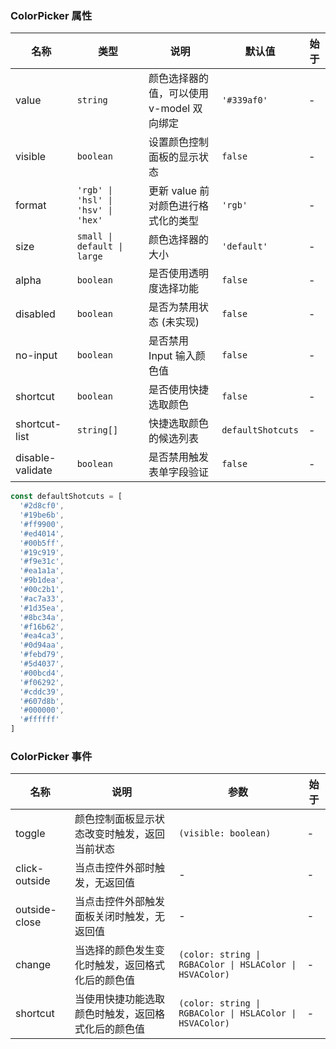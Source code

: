 ### ColorPicker 属性

| 名称          | 类型    | 说明                                                                     | 默认值          | 始于 |
| ------------- | ------- | ------------------------------------------------------------------------ | --------------- | --- |
| value         | `string`  | 颜色选择器的值，可以使用 v-model 双向绑定                                | `'#339af0'`       | - |
| visible       | `boolean` | 设置颜色控制面板的显示状态                                               | `false`           | - |
| format        | `'rgb' \| 'hsl' \| 'hsv' \| 'hex'`  | 更新 value 前对颜色进行格式化的类型 | `'rgb'`           | - |
| size          | `small \| default \| large`  | 颜色选择器的大小                    | `'default'`       | - |
| alpha         | `boolean` | 是否使用透明度选择功能                                                   | `false`           | - |
| disabled      | `boolean` | 是否为禁用状态 (未实现)                                                  | `false`           | - |
| no-input      | `boolean` | 是否禁用 Input 输入颜色值                                                | `false`           | - |
| shortcut      | `boolean` | 是否使用快捷选取颜色                                                     | `false`           | - |
| shortcut-list | `string[]`   | 快捷选取颜色的候选列表                                                   | `defaultShotcuts` | - |
| disable-validate | `boolean`                           | 是否禁用触发表单字段验证                                                         | `false`                 | - |

```js
const defaultShotcuts = [
  '#2d8cf0',
  '#19be6b',
  '#ff9900',
  '#ed4014',
  '#00b5ff',
  '#19c919',
  '#f9e31c',
  '#ea1a1a',
  '#9b1dea',
  '#00c2b1',
  '#ac7a33',
  '#1d35ea',
  '#8bc34a',
  '#f16b62',
  '#ea4ca3',
  '#0d94aa',
  '#febd79',
  '#5d4037',
  '#00bcd4',
  '#f06292',
  '#cddc39',
  '#607d8b',
  '#000000',
  '#ffffff'
]
```

### ColorPicker 事件

| 名称             | 说明                                                             | 参数           | 始于 |
| ---------------- | ---------------------------------------------------------------- | -------------- | --- |
| toggle        | 颜色控制面板显示状态改变时触发，返回当前状态                     | `(visible: boolean)`        | - |
| click-outside | 当点击控件外部时触发，无返回值                       | -              | - |
| outside-close | 当点击控件外部触发面板关闭时触发，无返回值                       | -              | - |
| change        | 当选择的颜色发生变化时触发，返回格式化后的颜色值                 | `(color: string \| RGBAColor \| HSLAColor \| HSVAColor)` | - |
| shortcut      | 当使用快捷功能选取颜色时触发，返回格式化后的颜色值 | `(color: string \| RGBAColor \| HSLAColor \| HSVAColor)`           | - |
